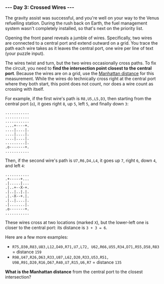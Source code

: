 ### --- Day 3: Crossed Wires ---

The gravity assist was successful, and you're well on your way to the Venus
refuelling station. During the rush back on Earth, the fuel management
system wasn't completely installed, so that's next on the priority list.

Opening the front panel reveals a jumble of wires. Specifically, two wires
are connected to a central port and extend outward on a grid. You trace the
path each wire takes as it leaves the central port, one wire per line of
text (your puzzle input).

The wires twist and turn, but the two wires occasionally cross paths. To
fix the circuit, you need to **find the intersection point closest to the
central port**. Because the wires are on a grid, use the [Manhattan distance](https://en.wikipedia.org/wiki/Taxicab_geometry)
for this measurement. While the wires do technically cross right at the
central port where they both start, this point does not count, nor does a
wire count as crossing with itself.

For example, if the first wire's path is `R8,U5,L5,D3`, then starting from
the central port (`o`), it goes right `8`, up `5`, left `5`, and finally down `3`:
```
...........
...........
...........
....+----+.
....|....|.
....|....|.
....|....|.
.........|.
.o-------+.
...........
```
Then, if the second wire's path is `U7,R6,D4,L4`, it goes up `7`, right `6`, down
`4`, and left `4`:
```
...........
.+-----+...
.|.....|...
.|..+--X-+.
.|..|..|.|.
.|.-X--+.|.
.|..|....|.
.|.......|.
.o-------+.
........... 
```
These wires cross at two locations (marked `X`), but the lower-left one is
closer to the central port: its distance is `3 + 3 = 6`.

Here are a few more examples:

- `R75,D30,R83,U83,L12,D49,R71,U7,L72,
U62,R66,U55,R34,D71,R55,D58,R83` = distance `159`
- `R98,U47,R26,D63,R33,U87,L62,D20,R33,U53,R51,
U98,R91,D20,R16,D67,R40,U7,R15,U6,R7` = distance `135`
  
**What is the Manhattan distance** from the central port to the closest
intersection?
